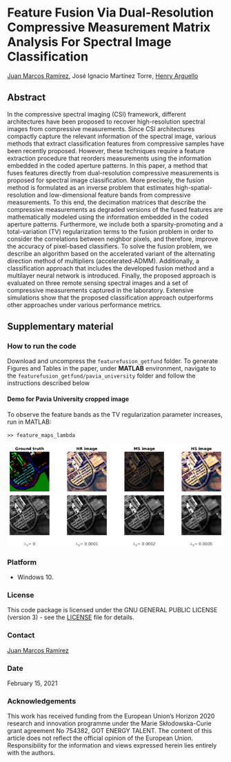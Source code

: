 # Feature Fusion Via Dual-Resolution Compressive Measurement Matrix Analysis For Spectral Image Classification

[Juan Marcos Ramírez](https://juanmarcosramirez.github.io/ "Juan's Website"), José Ignacio Martínez Torre, [Henry Arguello](http://hdspgroup.com/ "HDSP's Homepage")

## Abstract

In the compressive spectral imaging (CSI) framework, different architectures have been proposed to recover high-resolution spectral images from compressive measurements. Since CSI architectures compactly capture the relevant information of the spectral image, various methods that extract classification features from compressive samples have been recently proposed. However, these techniques require a feature extraction procedure that reorders measurements using the information embedded in the coded aperture patterns. In this paper, a method that fuses features directly from dual-resolution compressive measurements is proposed for spectral image classification. More precisely, the fusion method is formulated as an inverse problem that estimates high-spatial-resolution and low-dimensional feature bands from compressive measurements. To this end, the decimation matrices that describe the compressive measurements as degraded versions of the fused features are mathematically modeled using the information embedded in the coded aperture patterns. Furthermore, we include both a sparsity-promoting and a total-variation (TV) regularization terms to the fusion problem in order to consider the correlations between neighbor pixels, and therefore, improve the accuracy of pixel-based classifiers. To solve the fusion problem, we describe an algorithm based on the accelerated variant of the alternating direction method of multipliers (accelerated-ADMM). Additionally, a classification approach that includes the developed fusion method and a multilayer neural network is introduced. Finally, the proposed approach is evaluated on three remote sensing spectral images and a set of compressive measurements captured in the laboratory. Extensive simulations show that the proposed classification approach outperforms other approaches under various performance metrics.

## Supplementary material

### How to run the code

Download and uncompress the `featurefusion_getfund` folder. To generate Figures and Tables in the paper, under **MATLAB** environment, navigate to the `featurefusion_getfund/pavia_university` folder and follow the instructions described below

#### Demo for Pavia University cropped image

To observe the feature bands as the TV regularization parameter increases, run in MATLAB:

	>> feature_maps_lambda

![Demo image](https://github.com/JuanMarcosRamirez/featurefusion_getfund/blob/master/images/feature_maps.png?raw=true "Demo image")

### Platform

* Windows 10.

### License

This code package is licensed under the GNU GENERAL PUBLIC LICENSE (version 3) - see the [LICENSE](LICENSE) file for details.

### Contact

[Juan Marcos Ramirez](juanmarcos.ramirez@ujrc.es)

### Date

February 15, 2021

### Acknowledgements

This work has received funding from the European Union’s Horizon 2020 research and innovation programme under the Marie Skłodowska-Curie grant agreement No 754382, GOT ENERGY TALENT. The content of this article does not reflect the official opinion of the European Union. Responsibility for the information and views expressed herein lies entirely with the authors.
